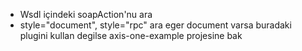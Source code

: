 - Wsdl içindeki soapAction'nu ara
- style="document", style="rpc" ara eger document varsa buradaki plugini kullan degilse axis-one-example projesine bak
